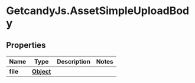 # GetcandyJs.AssetSimpleUploadBody

## Properties

Name | Type | Description | Notes
------------ | ------------- | ------------- | -------------
**file** | [**Object**](.md) |  | 


